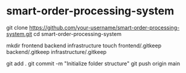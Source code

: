 # smart-order-processing-system

git clone https://github.com/your-username/smart-order-processing-system.git
cd smart-order-processing-system


mkdir frontend backend infrastructure
touch frontend/.gitkeep backend/.gitkeep infrastructure/.gitkeep

git add .
git commit -m "Initialize folder structure"
git push origin main

